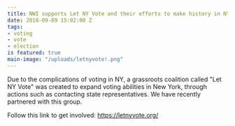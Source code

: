 ```yaml
---
title: NWI supports Let NY Vote and their efforts to make history in NYS
date: 2018-09-09 15:02:00 Z
tags:
- voting
- vote
- election
is featured: true
main-image: "/uploads/letnyvote!.png"
---
```


Due to the complications of voting in NY, a grassroots coalition called "Let NY Vote" was created to expand voting abilities in New York, through actions such as contacting state representatives. We have recently partnered with this group.

Follow this link to get involved: https://letnyvote.org/